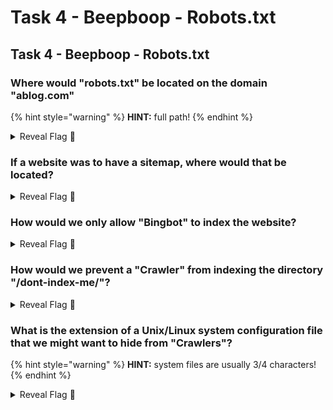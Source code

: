# Task 4 - Beepboop - Robots.txt

## Task 4 - Beepboop - Robots.txt

### Where would "robots.txt" be located on the domain "**ablog.com**"&#x20;

{% hint style="warning" %}
**HINT:** full path!
{% endhint %}

<details>

<summary>Reveal Flag <span data-gb-custom-inline data-tag="emoji" data-code="1f6a9">🚩</span></summary>

:triangular\_flag\_on\_post:`ablog.com/robots.txt`

</details>

### If a website was to have a sitemap, where would that be located?

<details>

<summary>Reveal Flag <span data-gb-custom-inline data-tag="emoji" data-code="1f6a9">🚩</span></summary>

:triangular\_flag\_on\_post:`/sitemap.xml`

</details>

### How would we only allow "Bingbot" to index the website?

<details>

<summary>Reveal Flag <span data-gb-custom-inline data-tag="emoji" data-code="1f6a9">🚩</span></summary>

:triangular\_flag\_on\_post:`User-agent: Bingbot`

</details>

### How would we prevent a "Crawler" from indexing the directory "/dont-index-me/"?

<details>

<summary>Reveal Flag <span data-gb-custom-inline data-tag="emoji" data-code="1f6a9">🚩</span></summary>

:triangular\_flag\_on\_post:`Disallow: /dont-index-me/`

</details>

### What is the extension of a Unix/Linux system configuration file that we might want to hide from "Crawlers"?

{% hint style="warning" %}
**HINT:** system files are usually 3/4 characters!
{% endhint %}

<details>

<summary>Reveal Flag <span data-gb-custom-inline data-tag="emoji" data-code="1f6a9">🚩</span></summary>

:triangular\_flag\_on\_post:`.conf`

</details>

